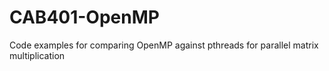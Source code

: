 # CAB401-OpenMP
Code examples for comparing OpenMP against pthreads for parallel matrix multiplication
